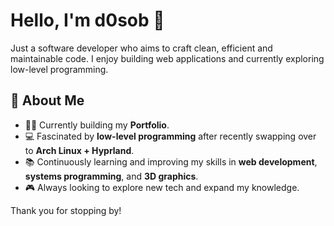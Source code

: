 # Hello, I'm d0sob 👋

Just a software developer who aims to craft clean, efficient and maintainable code. I enjoy building web applications and currently exploring low-level programming.

## 🌱 About Me
- 🧑‍💻 Currently building my **Portfolio**.
- 💻 Fascinated by **low-level programming** after recently swapping over to **Arch Linux + Hyprland**.
- 📚 Continuously learning and improving my skills in **web development**, **systems programming**, and **3D graphics**.
- 🎮 Always looking to explore new tech and expand my knowledge.

Thank you for stopping by!
